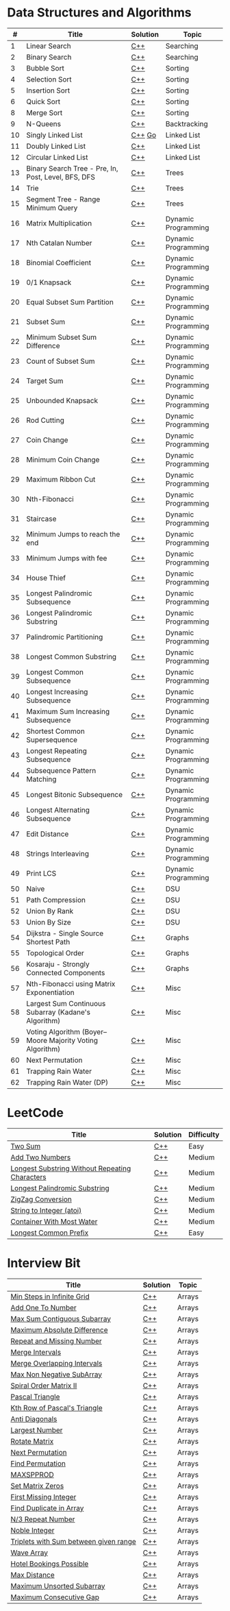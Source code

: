 # Data Structures and Algorithms

| # | Title | Solution | Topic |
|---| ----- | -------- | ----- |
| 1 | Linear Search | [C++](./search/linear.cpp) | Searching |
| 2 | Binary Search | [C++](./search/binary.cpp) | Searching |
| 3 | Bubble Sort | [C++](./sort/bubble.cpp) | Sorting |
| 4 | Selection Sort | [C++](./sort/selection.cpp) | Sorting |
| 5 | Insertion Sort | [C++](./sort/insertion.cpp) | Sorting |
| 6 | Quick Sort | [C++](./sort/quick.cpp) | Sorting |
| 8 | Merge Sort | [C++](./sort/merge.cpp) | Sorting |
| 9 | N-Queens | [C++](./backtracking/n-queens.cpp) | Backtracking |
| 10 | Singly Linked List | [C++](./linkedlist/singly.cpp) [Go](./linkedlist/singly.go) | Linked List |
| 11 | Doubly Linked List | [C++](./linkedlist/doubly.cpp) | Linked List |
| 12 | Circular Linked List | [C++](./linkedlist/circular.cpp) | Linked List |
| 13 | Binary Search Tree - Pre, In, Post, Level, BFS, DFS | [C++](./trees/bst.cpp) | Trees |
| 14 | Trie | [C++](./trees/trie.cpp) | Trees |
| 15 | Segment Tree - Range Minimum Query | [C++](./trees/segment_tree_rmq.cpp) | Trees |
| 16 | Matrix Multiplication | [C++](./dp/matrix_multiplication.cpp) | Dynamic Programming |
| 17 | Nth Catalan Number | [C++](./dp/nth-catalan.cpp) | Dynamic Programming |
| 18 | Binomial Coefficient | [C++](./dp/binomial_coefficient.cpp) | Dynamic Programming |
| 19 | 0/1 Knapsack | [C++](./dp/01_knapsack.cpp) | Dynamic Programming |
| 20 | Equal Subset Sum Partition | [C++](./dp/equal_subset_sum_partition.cpp) | Dynamic Programming |
| 21 | Subset Sum | [C++](./dp/subset_sum.cpp) | Dynamic Programming |
| 22 | Minimum Subset Sum Difference | [C++](./dp/min_subset_sum_difference.cpp) | Dynamic Programming |
| 23 | Count of Subset Sum | [C++](./dp/count_subset_sum.cpp) | Dynamic Programming |
| 24 | Target Sum | [C++](./dp/target_sum.cpp) | Dynamic Programming |
| 25 | Unbounded Knapsack | [C++](./dp/unbounded_knapsack.cpp) | Dynamic Programming |
| 26 | Rod Cutting | [C++](./dp/rod_cutting.cpp) | Dynamic Programming |
| 27 | Coin Change | [C++](./dp/coin_change.cpp) | Dynamic Programming |
| 28 | Minimum Coin Change | [C++](./dp/min_coin_change.cpp) | Dynamic Programming |
| 29 | Maximum Ribbon Cut | [C++](./dp/max_ribbon_cut.cpp) | Dynamic Programming |
| 30 | Nth-Fibonacci | [C++](./dp/nth-fibonacci.cpp) | Dynamic Programming |
| 31 | Staircase | [C++](./dp/staircase.cpp) | Dynamic Programming |
| 32 | Minimum Jumps to reach the end | [C++](./dp/min_jumps.cpp) | Dynamic Programming |
| 33 | Minimum Jumps with fee | [C++](./dp/min_jumps_with_fee.cpp) | Dynamic Programming |
| 34 | House Thief | [C++](./dp/house_thief.cpp) | Dynamic Programming |
| 35 | Longest Palindromic Subsequence | [C++](./dp/longest_palindromic_subsequence.cpp) | Dynamic Programming |
| 36 | Longest Palindromic Substring | [C++](./dp/longest_palindromic_substring.cpp) | Dynamic Programming |
| 37 | Palindromic Partitioning | [C++](./dp/palindromic_partitioning.cpp) | Dynamic Programming |
| 38 | Longest Common Substring | [C++](./dp/longest_common_substring.cpp) | Dynamic Programming |
| 39 | Longest Common Subsequence | [C++](./dp/longest_common_subsequence.cpp) | Dynamic Programming |
| 40 | Longest Increasing Subsequence | [C++](./dp/longest_increasing_subsequence.cpp) | Dynamic Programming |
| 41 | Maximum Sum Increasing Subsequence | [C++](./dp/max_sum_lis.cpp) | Dynamic Programming |
| 42 | Shortest Common Supersequence | [C++](./dp/shortest_common_supersequence.cpp) | Dynamic Programming |
| 43 | Longest Repeating Subsequence | [C++](./dp/longest_repeating_subsequence.cpp) | Dynamic Programming |
| 44 | Subsequence Pattern Matching | [C++](./dp/subsequence_pattern_matching.cpp) | Dynamic Programming |
| 45 | Longest Bitonic Subsequence | [C++](./dp/longest_bitonic_subsequence.cpp) | Dynamic Programming |
| 46 | Longest Alternating Subsequence | [C++](./dp/longest_alternating_subsequence.cpp) | Dynamic Programming |
| 47 | Edit Distance | [C++](./dp/edit_distance.cpp) | Dynamic Programming |
| 48 | Strings Interleaving | [C++](./dp/strings_interleaving.cpp) | Dynamic Programming |
| 49 | Print LCS | [C++](./dp/print_lcs.cpp) | Dynamic Programming |
| 50 | Naive | [C++](./dsu/naive_dsu.cpp) | DSU |
| 51 | Path Compression | [C++](./dsu/path_compression.cpp) | DSU |
| 52 | Union By Rank | [C++](./dsu/union_by_rank.cpp) | DSU |
| 53 | Union By Size | [C++](./dsu/union_by_size.cpp) | DSU |
| 54 | Dijkstra - Single Source Shortest Path | [C++](./graphs/dijkstra.cpp) | Graphs |
| 55 | Topological Order | [C++](./graphs/topological.cpp) | Graphs |
| 56 | Kosaraju - Strongly Connected Components| [C++](./graphs/kosaraju.cpp) | Graphs |
| 57 | Nth-Fibonacci using Matrix Exponentiation | [C++](./misc/nth_fib_matrix_exponentiation.cpp) | Misc |
| 58 | Largest Sum Continuous Subarray (Kadane's Algorithm) | [C++](./misc/largest_sum_continuous_subarray.cpp) | Misc |
| 59 | Voting Algorithm (Boyer–Moore Majority Voting Algorithm) | [C++](./misc/voting_algorithm.cpp) | Misc |
| 60 | Next Permutation | [C++](./misc/next_permutation.cpp) | Misc |
| 61 | Trapping Rain Water | [C++](./misc/trapping_rain_water.cpp) | Misc |
| 62 | Trapping Rain Water (DP) | [C++](./misc/trapping_rain_water_dp.cpp) | Misc |


# LeetCode

| Title | Solution | Difficulty |
| ----- | -------- | ---------- |
| [Two Sum](https://leetcode.com/problems/two-sum/) | [C++](./leetcode/Two_Sum.cpp) | Easy |
| [Add Two Numbers](https://leetcode.com/problems/add-two-numbers/) | [C++](./leetcode/Add_Two_Numbers.cpp) | Medium |
| [Longest Substring Without Repeating Characters](https://leetcode.com/problems/longest-substring-without-repeating-characters/) | [C++](./leetcode/Longest_Substring_Without_Repeating_Characters.cpp) | Medium |
| [Longest Palindromic Substring](https://leetcode.com/problems/longest-palindromic-substring/) | [C++](./leetcode/Longest_Palindromic_Substring.cpp) | Medium |
| [ZigZag Conversion](https://leetcode.com/problems/zigzag-conversion/) | [C++](./leetcode/ZigZag_Conversion.cpp) | Medium |
| [String to Integer (atoi)](https://leetcode.com/problems/string-to-integer-atoi/) | [C++](./leetcode/String_to_Integer.cpp) | Medium |
| [Container With Most Water](https://leetcode.com/problems/container-with-most-water/) | [C++](./leetcode/Container_With_Most_Water.cpp) | Medium |
| [Longest Common Prefix](https://leetcode.com/problems/longest-common-prefix/) | [C++](./leetcode/Longest_Common_Prefix.cpp) | Easy |

# Interview Bit

| Title | Solution | Topic  |
| ----- | -------- | -----  |
| [Min Steps in Infinite Grid](https://www.interviewbit.com/problems/min-steps-in-infinite-grid/) | [C++](./interviewbit/arrays/Min_Steps_in_Infinite_Grid.cpp) | Arrays |
| [Add One To Number](https://www.interviewbit.com/problems/add-one-to-number/) | [C++](./interviewbit/arrays/Add_One_To_Number.cpp) | Arrays |
| [Max Sum Contiguous Subarray](https://www.interviewbit.com/problems/max-sum-contiguous-subarray/) | [C++](./interviewbit/arrays/Max_Sum_Contiguous_Subarray.cpp) | Arrays |
| [Maximum Absolute Difference](https://www.interviewbit.com/problems/maximum-absolute-difference/) | [C++](./interviewbit/arrays/Maximum_Absolute_Difference.cpp) | Arrays |
| [Repeat and Missing Number](https://www.interviewbit.com/problems/repeat-and-missing-number-array/) | [C++](./interviewbit/arrays/Repeat_and_Missing_Number.cpp) | Arrays |
| [Merge Intervals](https://www.interviewbit.com/problems/merge-intervals/) | [C++](./interviewbit/arrays/Merge_Intervals.cpp) | Arrays |
| [Merge Overlapping Intervals](https://www.interviewbit.com/problems/merge-overlapping-intervals/) | [C++](./interviewbit/arrays/Merge_Overlapping_Intervals.cpp) | Arrays |
| [Max Non Negative SubArray](https://www.interviewbit.com/problems/max-non-negative-subarray/) | [C++](./interviewbit/arrays/Max_Non_Negative_SubArray.cpp) | Arrays |
| [Spiral Order Matrix II](https://www.interviewbit.com/problems/spiral-order-matrix-ii/) | [C++](./interviewbit/arrays/Spiral_Order_Matrix_II.cpp) | Arrays |
| [Pascal Triangle](https://www.interviewbit.com/problems/pascal-triangle/) | [C++](./interviewbit/arrays/Pascal_Triangle.cpp) | Arrays |
| [Kth Row of Pascal's Triangle](https://www.interviewbit.com/problems/kth-row-of-pascals-triangle/) | [C++](./interviewbit/arrays/Kth_Row_of_Pascal_Triangle.cpp) | Arrays |
| [Anti Diagonals](https://www.interviewbit.com/problems/anti-diagonals/) | [C++](./interviewbit/arrays/Anti_Diagonals.cpp) | Arrays |
| [Largest Number](https://www.interviewbit.com/problems/largest-number/) | [C++](./interviewbit/arrays/Largest_Number.cpp) | Arrays |
| [Rotate Matrix](https://www.interviewbit.com/problems/rotate-matrix/) | [C++](./interviewbit/arrays/Rotate_Matrix.cpp) | Arrays |
| [Next Permutation](https://www.interviewbit.com/problems/next-permutation/) | [C++](./interviewbit/arrays/Next_Permutation.cpp) | Arrays |
| [Find Permutation](https://www.interviewbit.com/problems/find-permutation/) | [C++](./interviewbit/arrays/Find_Permutation.cpp) | Arrays |
| [MAXSPPROD](https://www.interviewbit.com/problems/maxspprod/) | [C++](./interviewbit/arrays/MAXSPPROD.cpp) | Arrays |
| [Set Matrix Zeros](https://www.interviewbit.com/problems/set-matrix-zeros/) | [C++](./interviewbit/arrays/Set_Matrix_Zeros.cpp) | Arrays |
| [First Missing Integer](https://www.interviewbit.com/problems/first-missing-integer/) | [C++](./interviewbit/arrays/First_Missing_Integer.cpp) | Arrays |
| [Find Duplicate in Array](https://www.interviewbit.com/problems/find-duplicate-in-array/) | [C++](./interviewbit/arrays/Find_Duplicate_in_Array.cpp) | Arrays |
| [N/3 Repeat Number](https://www.interviewbit.com/problems/n3-repeat-number/) | [C++](./interviewbit/arrays/N3_Repeat_Number.cpp) | Arrays |
| [Noble Integer](https://www.interviewbit.com/problems/noble-integer/) | [C++](./interviewbit/arrays/Noble_Integer.cpp) | Arrays |
| [Triplets with Sum between given range](https://www.interviewbit.com/problems/triplets-with-sum-between-given-range/) | [C++](./interviewbit/arrays/Triplets_with_Sum_between_given_range.cpp) | Arrays |
| [Wave Array](https://www.interviewbit.com/problems/wave-array/) | [C++](./interviewbit/arrays/Wave_Array.cpp) | Arrays |
| [Hotel Bookings Possible](https://www.interviewbit.com/problems/hotel-bookings-possible/) | [C++](./interviewbit/arrays/Hotel_Bookings_Possible.cpp) | Arrays |
| [Max Distance](https://www.interviewbit.com/problems/max-distance/) | [C++](./interviewbit/arrays/Max_Distance.cpp) | Arrays |
| [Maximum Unsorted Subarray](https://www.interviewbit.com/problems/maximum-unsorted-subarray/) | [C++](./interviewbit/arrays/Maximum_Unsorted_Subarray.cpp) | Arrays |
| [Maximum Consecutive Gap](https://www.interviewbit.com/problems/maximum-consecutive-gap/) | [C++](./interviewbit/arrays/Maximum_Consecutive_Gap.cpp) | Arrays |

